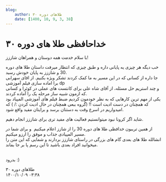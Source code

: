 ```yaml
---
blog:
    author: طلاهای دوره ۳۰
    date: [1400, 10, 9, 3, 38]
---
```

# خداحافظی طلا های دوره ۳۰

<div class="cnt">
<p>با سلام خدمت همه دوستان و همراهان شاززز!</p>
<p>خب دیگه هر چیزی یه پایانی داره و طبق چیزی که انتظار میرفت داستان طلا های دوره 30 و شاززز به پایان خودش رسید. <br/>جا داره از کسانی که در این مسیر به ما کمک کردند تشکر ویژه بکنیم. از اقای سهرابی برا اماده سازی فیلم آموزشی dp<br/>و چند استریم حل مسئله، از آقای شاه علی برای کانتست های عملی در کوئرا و کسانی که ازمون شبیه ساز مرحله یک را آماده کردند.<br/>یکی از مهم ترین کارهایی که به نظر خودمون کردیم ضبط فیلم های آموزشی المپیاد بود که همچنان در دست ادیت است !! (گروه ببعی همچنان در حال ادیت کردن :/ ) که امیدواریم در اسرع وقت به دستتان برسد و برایتان مفید واقع شود.</p>
<p>شاید اگر کرونا نبود میتوانستیم فعالیت های مفید تری برای شاززز انجام دهیم.</p>
<p>از همین تریبون خدافظی طلا های دوره 30 را از شازز اعلام میکنیم  و برای شما در مسیر المپیادی جذاب و موفق را ارزو میکنیم.<br/>انشالله طلا های بعدی گام های بزرگی در راستای شاززز بردارند و شمایی که این متن را میخوانید افراد بعدی باشید تا این رسم پا بر جا بماند.</p>
<p><br/>بدرود :)</p>
</div>

<div class="blog-info">
    <div class="blog-author">طلاهای دوره ۳۰</div>
    <div class="blog-date">۱۴۰۰/۱۰/۰۹ ۰۳:۳۸</div>
</div>

